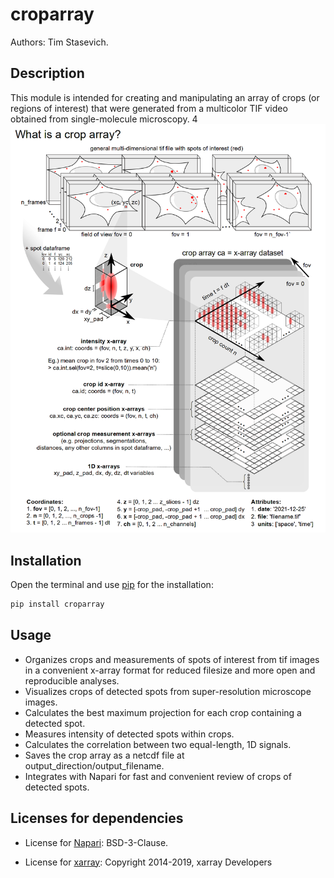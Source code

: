 # croparray
Authors: Tim Stasevich.

## Description
This module is intended for creating and manipulating an array of crops (or regions of interest) that were generated from a multicolor TIF video obtained from single-molecule microscopy.
4
<img src= https://github.com/Colorado-State-University-Stasevich-Lab/croparray/raw/main/docs/images/Fig1-CropArrayConceptV4.png alt="drawing" width="600"/>

## Installation

Open the terminal and use [pip](https://pip.pypa.io/en/stable/) for the installation:
```bash
pip install croparray
```

## Usage
* Organizes crops and measurements of spots of interest from tif images in a convenient x-array format for reduced filesize and more open and reproducible analyses.
* Visualizes crops of detected spots from super-resolution microscope images.
* Calculates the best maximum projection for each crop containing a detected spot.
* Measures intensity of detected spots within crops.
* Calculates the correlation between two equal-length, 1D signals.
* Saves the crop array as a netcdf file at output_direction/output_filename.
* Integrates with Napari for fast and convenient review of crops of detected spots.


## Licenses for dependencies
- License for [Napari](https://github.com/napari/napari): BSD-3-Clause.

- License for [xarray](https://github.com/pydata/xarray): Copyright 2014-2019, xarray Developers

